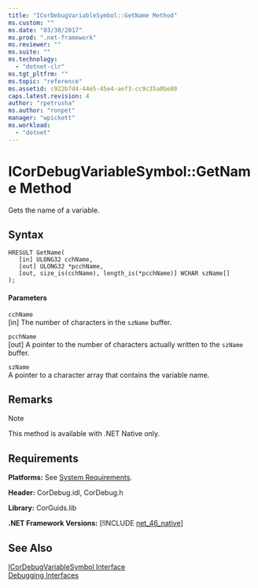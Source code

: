 ```yaml
---
title: "ICorDebugVariableSymbol::GetName Method"
ms.custom: ""
ms.date: "03/30/2017"
ms.prod: ".net-framework"
ms.reviewer: ""
ms.suite: ""
ms.technology: 
  - "dotnet-clr"
ms.tgt_pltfrm: ""
ms.topic: "reference"
ms.assetid: c922b7d4-44e5-45e4-aef3-cc9c35a0be80
caps.latest.revision: 4
author: "rpetrusha"
ms.author: "ronpet"
manager: "wpickett"
ms.workload: 
  - "dotnet"
---
```

# ICorDebugVariableSymbol::GetName Method
Gets the name of a variable.  
  
## Syntax  
  
```  
HRESULT GetName(  
   [in] ULONG32 cchName,   
   [out] ULONG32 *pcchName,   
   [out, size_is(cchName), length_is(*pcchName)] WCHAR szName[]  
);  
```  
  
#### Parameters  
 `cchName`  
 [in] The number of characters in the `szName` buffer.  
  
 `pcchName`  
 [out] A pointer to the number of characters actually written to the `szName` buffer.  
  
 `szName`  
 A pointer to a character array that contains the variable name.  
  
## Remarks  
  
> [!NOTE]
>  This method is available with .NET Native only.  
  
## Requirements  
 **Platforms:** See [System Requirements](../../../../docs/framework/get-started/system-requirements.md).  
  
 **Header:** CorDebug.idl, CorDebug.h  
  
 **Library:** CorGuids.lib  
  
 **.NET Framework Versions:** [!INCLUDE [net_46_native](../../../../includes/net-46-native-md.md)]  
  
## See Also  
 [ICorDebugVariableSymbol Interface](../../../../docs/framework/unmanaged-api/debugging/icordebugvariablesymbol-interface.md)  
 [Debugging Interfaces](../../../../docs/framework/unmanaged-api/debugging/debugging-interfaces.md)
